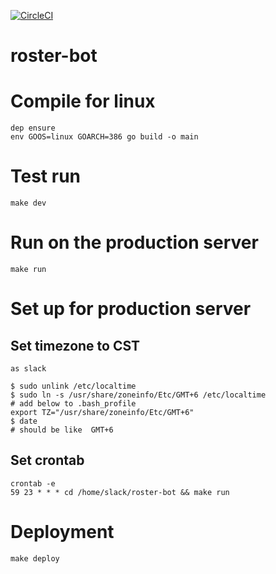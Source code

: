 [![CircleCI](https://circleci.com/gh/ykrsm/roster-bot.svg?style=svg)](https://circleci.com/gh/ykrsm/roster-bot)

# roster-bot

# Compile for linux
```
dep ensure
env GOOS=linux GOARCH=386 go build -o main
```
# Test run
```
make dev
```
# Run on the production server
```
make run
```

# Set up for production server

## Set timezone to CST

```
as slack

$ sudo unlink /etc/localtime 
$ sudo ln -s /usr/share/zoneinfo/Etc/GMT+6 /etc/localtime
# add below to .bash_profile
export TZ="/usr/share/zoneinfo/Etc/GMT+6"
$ date
# should be like  GMT+6 
```

## Set crontab
```
crontab -e 
59 23 * * * cd /home/slack/roster-bot && make run
```

# Deployment
```
make deploy
```
